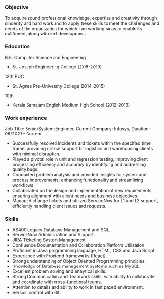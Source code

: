 ### Objective
To acquire sound professional knowledge, expertise and creativity through sincerity and hard work and to apply these skills to meet the challenges and needs of the organization for which I am working so as to enable its upliftment, along with self development.

### Education
B.E. Computer Science and Engineering
- St. Joseph Engineering College (2015-2019)
  
12th PUC
- St. Agnes Pre-University College (2014-2015)
  
10th
- Kerala Samajam English Medium High School (2012-2013)

### Work experience
Job Title: SeniorSystemsEngineer, 
Current Company: Infosys, 
Duration: 09/2021 - Current 

- Successfully resolved incidents and tickets within the specified time frame, providing critical support for logistics and warehousing clients with minimal disruption.
- Played a pivotal role in unit and regression testing, improving client processing efficiency and accuracy by identifying and addressing quality bugs.
- Conducted problem analysis and provided insights for system and process improvements, enhancing functionality and streamlining workflows.
- Collaborated on the design and implementation of new requirements, ensuring alignment with client needs and business objectives.
- Managed change tickets and utilized ServiceNow for L1 and L2 support, efficiently handling client issues and requests.

### Skills
- AS400 Legacy Database Management and SQL.
- ServiceNow Administration and Support.
- JIRA Ticketing System Management
- Confluence Documentation and Collaboration Platform Utilization.
- Proficient in Java programming language, HTML, CSS and Java Script.
- Experience with Frontend frameworks (React).
- Strong understanding of Object Oriented Programming principles.
- Knowledge of Database management systems such as MySQL.
- Excellent problem solving and analytical skills.
- Strong Communication and Teamwork skills, with ability to collaborate and coordinate with cross-functional teams.
- Attention to details and ability to work in fast paced environment.
- Version control with Git.
  
